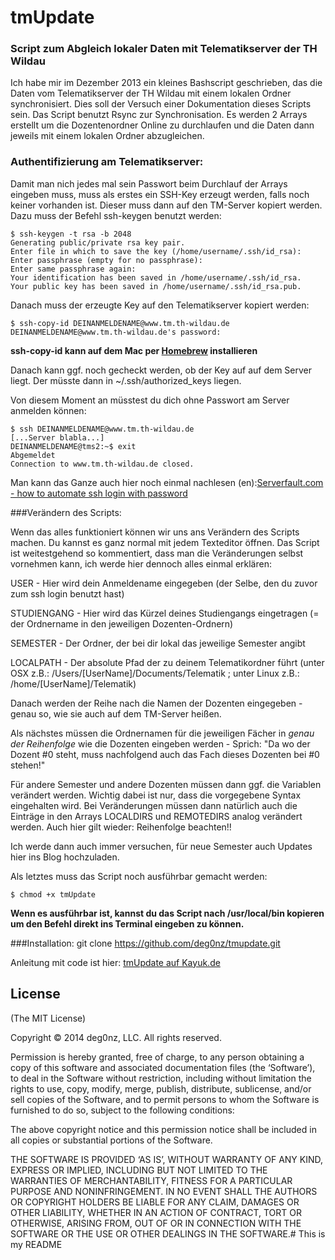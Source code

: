 

# tmUpdate
### Script zum Abgleich lokaler Daten mit Telematikserver der TH Wildau


Ich habe mir im Dezember 2013 ein kleines Bashscript geschrieben, das die Daten vom Telematikserver der TH Wildau mit einem lokalen Ordner synchronisiert.
Dies soll der Versuch einer Dokumentation dieses Scripts sein.
Das Script benutzt Rsync zur Synchronisation. Es werden 2 Arrays erstellt um die Dozentenordner Online zu durchlaufen und die Daten dann jeweils mit einem lokalen Ordner abzugleichen.

### Authentifizierung am Telematikserver:

Damit man nich jedes mal sein Passwort beim Durchlauf der Arrays eingeben muss, muss als erstes ein SSH-Key erzeugt werden, falls noch keiner vorhanden ist. Dieser muss dann auf den TM-Server kopiert werden.
Dazu muss der Befehl ssh-keygen benutzt werden: 

	$ ssh-keygen -t rsa -b 2048
	Generating public/private rsa key pair.
	Enter file in which to save the key (/home/username/.ssh/id_rsa): 
	Enter passphrase (empty for no passphrase): 
	Enter same passphrase again: 
	Your identification has been saved in /home/username/.ssh/id_rsa.
	Your public key has been saved in /home/username/.ssh/id_rsa.pub.

Danach muss der erzeugte Key auf den Telematikserver kopiert werden:

	$ ssh-copy-id DEINANMELDENAME@www.tm.th-wildau.de
	DEINANMELDENAME@www.tm.th-wildau.de's password: 

**ssh-copy-id kann auf dem Mac per [Homebrew](http://brew.sh) installieren**

Danach kann ggf. noch gecheckt werden, ob der Key auf auf dem Server liegt. Der müsste dann in ~/.ssh/authorized_keys liegen.

Von diesem Moment an müsstest du dich ohne Passwort am Server anmelden können:
	
	$ ssh DEINANMELDENAME@www.tm.th-wildau.de
	[...Server blabla...]
	DEINANMELDENAME@tms2:~$ exit
	Abgemeldet
	Connection to www.tm.th-wildau.de closed.


Man kann das Ganze auch hier noch einmal nachlesen (en):[Serverfault.com - how to automate ssh login with password](http://serverfault.com/questions/241588/how-to-automate-ssh-login-with-password)

###Verändern des Scripts:

Wenn das alles funktioniert können wir uns ans Verändern des Scripts machen.
Du kannst es ganz normal mit jedem Texteditor öffnen.
Das Script ist weitestgehend so kommentiert, dass man die Veränderungen selbst vornehmen kann, ich werde hier dennoch alles einmal erklären:

USER - Hier wird dein Anmeldename eingegeben (der Selbe, den du zuvor zum ssh login benutzt hast) 
 
STUDIENGANG - Hier wird das Kürzel deines Studiengangs eingetragen (= der Ordnername in den jeweiligen Dozenten-Ordnern)

SEMESTER - Der Ordner, der bei dir lokal das jeweilige Semester angibt 
 
LOCALPATH -  Der absolute Pfad der zu deinem Telematikordner führt (unter OSX z.B.: /Users/[UserName]/Documents/Telematik ; unter Linux z.B.: /home/[UserName]/Telematik) 
 
Danach werden der Reihe nach die Namen der Dozenten eingegeben - genau so, wie sie auch auf dem TM-Server heißen. 
 
Als nächstes müssen die Ordnernamen für die jeweiligen Fächer in <i>genau der Reihenfolge </i>wie die Dozenten eingeben werden - Sprich: "Da wo der Dozent #0 steht, muss nachfolgend auch das Fach dieses Dozenten bei #0 stehen!" 
 
Für andere Semester und andere Dozenten müssen dann ggf. die Variablen verändert werden. Wichtig dabei ist nur, dass die vorgegebene Syntax eingehalten wird. Bei Veränderungen müssen dann natürlich auch die Einträge in den Arrays LOCALDIRS und REMOTEDIRS analog verändert werden. Auch hier gilt wieder: Reihenfolge beachten!! 
 
Ich werde dann auch immer versuchen, für neue Semester auch Updates hier ins Blog hochzuladen.
 
 
Als letztes muss das Script noch ausführbar gemacht werden:
  
	$ chmod +x tmUpdate
  
 
**Wenn es ausführbar ist, kannst du das Script nach /usr/local/bin kopieren um den Befehl direkt ins Terminal eingeben zu können.**
 
###Installation:
	git clone https://github.com/deg0nz/tmupdate.git   

Anleitung mit code ist hier: [tmUpdate auf Kayuk.de](http://kayuk.de/blog/2014/01/script-zum-abgleich-lokaler-daten-mit-telematikserver-der-th-wildau/)


## License

(The MIT License)

Copyright © 2014 deg0nz, LLC. All rights reserved.

Permission is hereby granted, free of charge, to any person obtaining a copy of this software and associated documentation files (the ‘Software’), to deal in the Software without restriction, including without limitation the rights to use, copy, modify, merge, publish, distribute, sublicense, and/or sell copies of the Software, and to permit persons to whom the Software is furnished to do so, subject to the following conditions:

The above copyright notice and this permission notice shall be included in all copies or substantial portions of the Software.

THE SOFTWARE IS PROVIDED ‘AS IS’, WITHOUT WARRANTY OF ANY KIND, EXPRESS OR IMPLIED, INCLUDING BUT NOT LIMITED TO THE WARRANTIES OF MERCHANTABILITY, FITNESS FOR A PARTICULAR PURPOSE AND NONINFRINGEMENT. IN NO EVENT SHALL THE AUTHORS OR COPYRIGHT HOLDERS BE LIABLE FOR ANY CLAIM, DAMAGES OR OTHER LIABILITY, WHETHER IN AN ACTION OF CONTRACT, TORT OR OTHERWISE, ARISING FROM, OUT OF OR IN CONNECTION WITH THE SOFTWARE OR THE USE OR OTHER DEALINGS IN THE SOFTWARE.# This is my README

